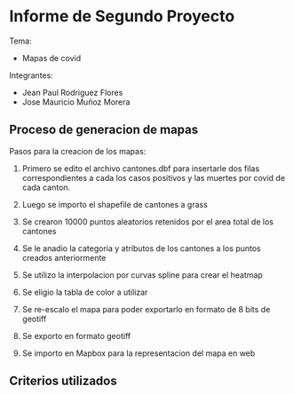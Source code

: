 # Informe de Segundo Proyecto
Tema:
* Mapas de covid

Integrantes:
* Jean Paul Rodriguez Flores
* Jose Mauricio Muñoz Morera

## Proceso de generacion de mapas
Pasos para la creacion de los mapas:

1. Primero se edito el archivo cantones.dbf para insertarle dos filas correspondientes a cada los casos positivos y las muertes por covid de cada canton.

2. Luego se importo el shapefile de cantones a grass

3. Se crearon 10000 puntos aleatorios retenidos por el area total de los cantones

4. Se le anadio la categoria y atributos de los cantones a los puntos creados anteriormente

5. Se utilizo la interpolacion por curvas spline para crear el heatmap

6. Se eligio la tabla de color a utilizar

7. Se re-escalo el mapa para poder exportarlo en formato de 8 bits de geotiff

8. Se exporto en formato geotiff

9. Se importo en Mapbox para la representacion del mapa en web


## Criterios utilizados